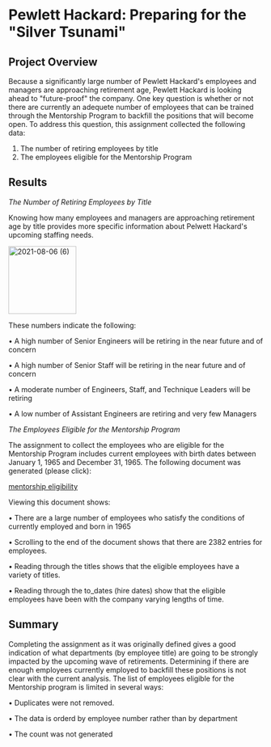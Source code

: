 # Pewlett Hackard:  Preparing for the "Silver Tsunami"

## Project Overview

Because a significantly large number of Pewlett Hackard's employees and managers are approaching retirement age, Pewlett Hackard is looking ahead to "future-proof" the company.  One key question is whether or not there are currently an adequete number of employees that can be trained through the Mentorship Program to backfill the positions that will become open. To address this question, this assignment collected the following data:

  1.  The number of retiring employees by title
  2.  The employees eligible for the Mentorship Program

## Results

_The Number of Retiring Employees by Title_

Knowing how many employees and managers are approaching retirement age by title provides more specific information about Pelwett Hackard's upcoming staffing needs.   

<img width="134" alt="2021-08-06 (6)" src="https://user-images.githubusercontent.com/84471904/128579761-bd76a443-c608-43a5-9f4f-847a73e112e5.png">

These numbers indicate the following:

•	A high number of Senior Engineers will be retiring in the near future and of concern

•	A high number of Senior Staff will be retiring in the near future and of concern

•	A moderate number of Engineers, Staff, and Technique Leaders will be retiring

•	A low number of Assistant Engineers are retiring and very few Managers

 _The Employees Eligible for the Mentorship Program_
 
 The assignment to collect the employees who are eligible for the Mentorship Program includes current employees with birth dates between January 1, 1965 and December 31, 1965. 
 The following document was generated (please click):

  [mentorship eligibility](data/mentorship_eligibility.csv)
  
  Viewing this document shows:
  
•	There are a large number of employees who satisfy the conditions of currently employed and born in 1965

•	Scrolling to the end of the document shows that there are 2382 entries for employees.  

•	Reading through the titles shows that the eligible employees have a variety of titles.

•	Reading through the to_dates (hire dates) show that the eligible employees have been with the company varying lengths of time.

 ## Summary
Completing the assignment as it was originally defined gives a good indication of what departments (by employee title) are going to be strongly impacted by the upcoming wave of retirements.  Determining if there are enough employees currently employed to backfill these positions is not clear with the current analysis.  The list of employees eligible for the Mentorship program is limited in several ways:

•	Duplicates were not removed.  

•	The data is orderd by employee number rather than by department

•	The count was not generated
 
 
